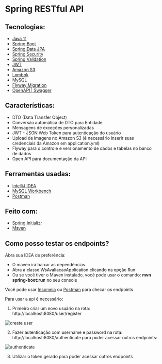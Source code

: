 # Spring RESTful API

## Tecnologias:

- [Java 11](https://docs.oracle.com/en/java/javase/11/)
- [Spring Boot](https://spring.io/projects/spring-boot)
- [Spring Data JPA](https://spring.io/projects/spring-data-jpa)
- [Spring Security](https://spring.io/projects/spring-security)
- [Spring Validation](https://spring.io/guides/gs/validating-form-input/)
- [JWT](https://jwt.io/)
- [Amazon S3](https://aws.amazon.com/pt/s3/)
- [Lombok](https://projectlombok.org/)
- [MySQL](https://www.mysql.com/)
- [Flyway Migration](https://flywaydb.org/documentation/concepts/migrations)
- [OpenAPI | Swagger](https://swagger.io/specification/)

## Características:

- DTO (Data Transfer Object)
- Conversão automática de DTO para Entidade
- Mensagens de exceções personalizadas
- JWT - JSON Web Token para autenticação do usuário
- Upload de imagens no Amazon S3 (é necessário inserir suas credenciais da Amazon em application.yml)
- Flyway para o controle e versionamento de dados e tabelas no banco de dados
- Open API para documentação da API

## Ferramentas usadas:

- [IntelliJ IDEA](https://www.jetbrains.com/idea/promo/)
- [MySQL Workbench](https://www.mysql.com/products/workbench/)
- [Postman](https://www.postman.com/)

## Feito com:

- [Spring Initializr](https://start.spring.io/)
- [Maven](https://maven.apache.org/index.html)

## Como posso testar os endpoints?

Abra sua IDEA de preferência:

- O maven irá baixar as dependências
- Abra a classe WsAvaliacaoApplication clicando na opção Run 
- Ou se você tiver o Maven instalado, você pode usar o comando: **mvn spring-boot:run** no seu console

Você pode usar [Insomnia](https://insomnia.rest/) ou [Postman](https://www.postman.com/) para checar os endpoints

Para usar a api é necessário: 

1. Primeiro criar um novo usuário na rota: http://localhost:8080/user/register

![create user](https://user-images.githubusercontent.com/18031693/125149556-07b59880-e110-11eb-9b03-72acc87b87a9.png)

2. Fazer autenticação com username e password na rota: http://localhost:8080/authenticate  para poder acessar outros endpoints:

![authenticate](https://user-images.githubusercontent.com/18031693/125149593-3a5f9100-e110-11eb-8478-65024087c591.png)

3. Utilizar o token gerado para poder acessar outros endpoints

